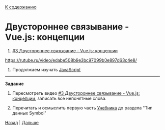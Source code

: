 [К содержанию](../readme.md#введение-в-web-разработку)

# Двустороннее связывание - Vue.js: концепции

<!-- 6 минут -->

1. [#3 Двустороннее связывание - Vue.js: концепции](https://www.youtube.com/watch?v=U2ZJCMiQuo8)

https://rutube.ru/video/edabe508b9e3bc97099b0e897d63c4e8/

1. Продолжаем изучать [JavaScript](https://learn.javascript.ru/garbage-collection)

---

**Задание**

1. Пересмотреть видео [#3 Двустороннее связывание - Vue.js: концепции](https://www.youtube.com/watch?v=U2ZJCMiQuo8), записать все непонятные слова.

1. Перечитать и осмыслить первую часть [Учебника](https://learn.javascript.ru/garbage-collection) до раздела "Тип данных Symbol"

[Назад](./web_03.md) | [Дальше](./web_05.md)